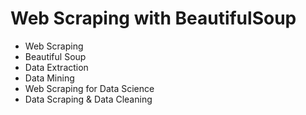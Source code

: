 # Web Scraping with BeautifulSoup
* Web Scraping
* Beautiful Soup
* Data Extraction
* Data Mining
* Web Scraping for Data Science
* Data Scraping & Data Cleaning
